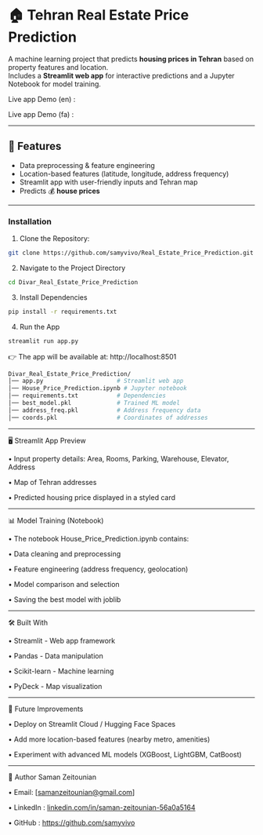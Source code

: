 # 🏠 Tehran Real Estate Price Prediction  

A machine learning project that predicts **housing prices in Tehran** based on property features and location.  
Includes a **Streamlit web app** for interactive predictions and a Jupyter Notebook for model training.  

Live app Demo (en) : 

Live app Demo (fa) : 

---

## 📌 Features  
- Data preprocessing & feature engineering  
- Location-based features (latitude, longitude, address frequency)  
- Streamlit app with user-friendly inputs and Tehran map  
- Predicts 💰 **house prices**  

---


### Installation

1. Clone the Repository:
```bash
git clone https://github.com/samyvivo/Real_Estate_Price_Prediction.git 
```

2. Navigate to the Project Directory
```bash
cd Divar_Real_Estate_Price_Prediction
```

3. Install Dependencies
```bash
pip install -r requirements.txt
```

4. Run the App
```bash
streamlit run app.py
```

👉 The app will be available at: http://localhost:8501
```bash
Divar_Real_Estate_Price_Prediction/
│── app.py                     # Streamlit web app
│── House_Price_Prediction.ipynb # Jupyter notebook
│── requirements.txt           # Dependencies
│── best_model.pkl             # Trained ML model
│── address_freq.pkl           # Address frequency data
│── coords.pkl                 # Coordinates of addresses
```

---

🖥️ Streamlit App Preview

• Input property details: Area, Rooms, Parking, Warehouse, Elevator, Address

• Map of Tehran addresses

• Predicted housing price displayed in a styled card

---

📊 Model Training (Notebook)

• The notebook House_Price_Prediction.ipynb contains:

• Data cleaning and preprocessing

• Feature engineering (address frequency, geolocation)

• Model comparison and selection

• Saving the best model with joblib

---

🛠️ Built With

• Streamlit - Web app framework

• Pandas - Data manipulation

• Scikit-learn - Machine learning

• PyDeck - Map visualization

---

📌 Future Improvements

• Deploy on Streamlit Cloud / Hugging Face Spaces

• Add more location-based features (nearby metro, amenities)

• Experiment with advanced ML models (XGBoost, LightGBM, CatBoost)

---

👤 Author
Saman Zeitounian

• Email: [samanzeitounian@gmail.com]

• LinkedIn : [linkedin.com/in/saman-zeitounian-56a0a5164](https://www.linkedin.com/in/saman-zeitounian-56a0a5164/)

• GitHub : https://github.com/samyvivo

